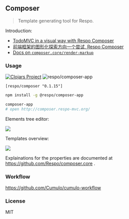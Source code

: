 
Composer
------

> Template generating tool for Respo.

Introduction:

* [TodoMVC in a visual way with Respo Composer](https://www.reddit.com/r/Clojure/comments/azj16g/todomvc_in_a_visual_way_with_respo_composer/)
* [前端框架的图形化探索方向一个尝试, Respo Composer](https://zhuanlan.zhihu.com/p/58753227)
* [Docs on `composer.core/render-markup`](https://github.com/Respo/composer.core)

### Usage

[![Clojars Project](https://img.shields.io/clojars/v/respo/composer.svg)](https://clojars.org/respo/composer) ![respo/composer-app](https://img.shields.io/npm/v/@respo/composer-app.svg)

```edn
[respo/composer "0.1.15"]
```

```bash
npm install -g @respo/composer-app

composer-app
# open http://composer.respo-mvc.org/
```

Elements tree editor:

![](http://wx3.sinaimg.cn/large/62752320gy1g0p1xvwfyhj20x80nytd7.jpg)

Templates overview:

![](http://wx4.sinaimg.cn/large/62752320gy1g0r8etufhwj20yq0u0n2o.jpg)

Explainations for the properties are documented at https://github.com/Respo/composer.core .

### Workflow

https://github.com/Cumulo/cumulo-workflow

### License

MIT

